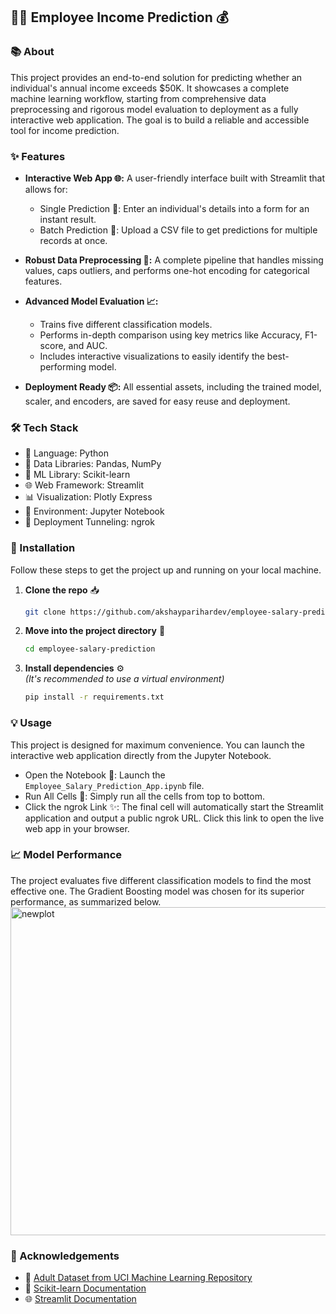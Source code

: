 ## 👨‍💻 Employee Income Prediction 💰

### 📚 About

This project provides an end-to-end solution for predicting whether an individual's annual income exceeds $50K. It showcases a complete machine learning workflow, starting from comprehensive data preprocessing and rigorous model evaluation to deployment as a fully interactive web application. The goal is to build a reliable and accessible tool for income prediction.

### ✨ Features

- **Interactive Web App 🌐:** A user-friendly interface built with Streamlit that allows for:

  - Single Prediction 👤: Enter an individual's details into a form for an instant result.
  - Batch Prediction 📄: Upload a CSV file to get predictions for multiple records at once.

- **Robust Data Preprocessing 🧹:** A complete pipeline that handles missing values, caps outliers, and performs one-hot encoding for categorical features.

- **Advanced Model Evaluation 📈:**
  - Trains five different classification models.
  - Performs in-depth comparison using key metrics like Accuracy, F1-score, and AUC.
  - Includes interactive visualizations to easily identify the best-performing model.

- **Deployment Ready 📦:** All essential assets, including the trained model, scaler, and encoders, are saved for easy reuse and deployment.

### 🛠️ Tech Stack

- 🐍 Language: Python
- 🧮 Data Libraries: Pandas, NumPy
- 🤖 ML Library: Scikit-learn
- 🌐 Web Framework: Streamlit
- 📊 Visualization: Plotly Express
- 📓 Environment: Jupyter Notebook
- 🔗 Deployment Tunneling: ngrok

### 🚀 Installation

Follow these steps to get the project up and running on your local machine.

1. **Clone the repo** 📥
   ```bash 
   git clone https://github.com/akshayparihardev/employee-salary-prediction.git
   ```
3. **Move into the project directory** 📁
   ```bash
   cd employee-salary-prediction
   ```
5. **Install dependencies** ⚙️  
   _(It's recommended to use a virtual environment)_  
   ```bash
   pip install -r requirements.txt
   ```

### 💡 Usage

This project is designed for maximum convenience. You can launch the interactive web application directly from the Jupyter Notebook.

- Open the Notebook 📓: Launch the `Employee_Salary_Prediction_App.ipynb` file.
- Run All Cells 🚀: Simply run all the cells from top to bottom.
- Click the ngrok Link ✨: The final cell will automatically start the Streamlit application and output a public ngrok URL. Click this link to open the live web app in your browser.

### 📈 Model Performance

The project evaluates five different classification models to find the most effective one. The Gradient Boosting model was chosen for its superior performance, as summarized below.
<img width="1413" height="525" alt="newplot" src="https://github.com/user-attachments/assets/2cb02875-90f1-48af-856f-076b47a1e37a" />


### 🙏 Acknowledgements

- 📖 [Adult Dataset from UCI Machine Learning Repository](https://archive.ics.uci.edu/ml/datasets/adult)
- 🤖 [Scikit-learn Documentation](https://scikit-learn.org/stable/documentation.html)
- 🌐 [Streamlit Documentation](https://docs.streamlit.io/)
